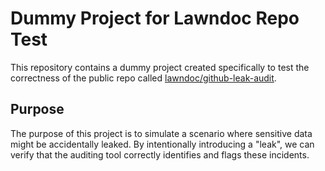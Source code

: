 # Dummy Project for Lawndoc Repo Test

This repository contains a dummy project created specifically to test the correctness of the public repo called [lawndoc/github-leak-audit](https://github.com/lawndoc/github-leak-audit).

## Purpose

The purpose of this project is to simulate a scenario where sensitive data might be accidentally leaked. By intentionally introducing a "leak", we can verify that the auditing tool correctly identifies and flags these incidents.
